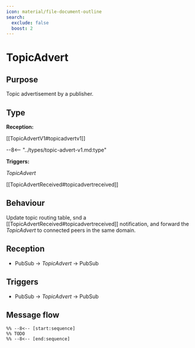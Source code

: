 ```yaml
---
icon: material/file-document-outline
search:
  exclude: false
  boost: 2
---
```


# TopicAdvert

## Purpose

<!-- --8<-- [start:purpose] -->
Topic advertisement by a publisher.
<!-- --8<-- [end:purpose] -->

## Type

<!-- --8<-- [start:type] -->
**Reception:**

[[TopicAdvertV1#topicadvertv1]]

--8<-- "../types/topic-advert-v1.md:type"

**Triggers:**

*TopicAdvert*

[[TopicAdvertReceived#topicadvertreceived]]
<!-- --8<-- [end:type] -->

## Behaviour

<!-- --8<-- [start:behaviour] -->
Update topic routing table,
snd a [[TopicAdvertReceived#topicadvertreceived]] notification,
and forward the *TopicAdvert* to connected peers in the same domain.
<!-- --8<-- [end:behaviour] -->

## Reception

<!-- --8<-- [start:reception] -->
- PubSub $\to$ *TopicAdvert* $\to$ PubSub
<!-- --8<-- [end:reception] -->

## Triggers

<!-- --8<-- [start:triggers] -->
- PubSub $\to$ *TopicAdvert* $\to$ PubSub
<!-- --8<-- [end:triggers] -->

## Message flow

<!-- --8<-- [start:messages] -->
```mermaid
%% --8<-- [start:sequence]
%% TODO
%% --8<-- [end:sequence]
```
<!-- --8<-- [end:messages] -->
